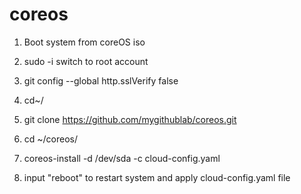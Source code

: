# coreos
1. Boot system from coreOS iso

2. sudo -i switch to root account

3. git config --global http.sslVerify false

4. cd~/

5. git clone https://github.com/mygithublab/coreos.git

6. cd ~/coreos/

7. coreos-install -d /dev/sda -c cloud-config.yaml

8. input "reboot" to restart system and apply cloud-config.yaml file
